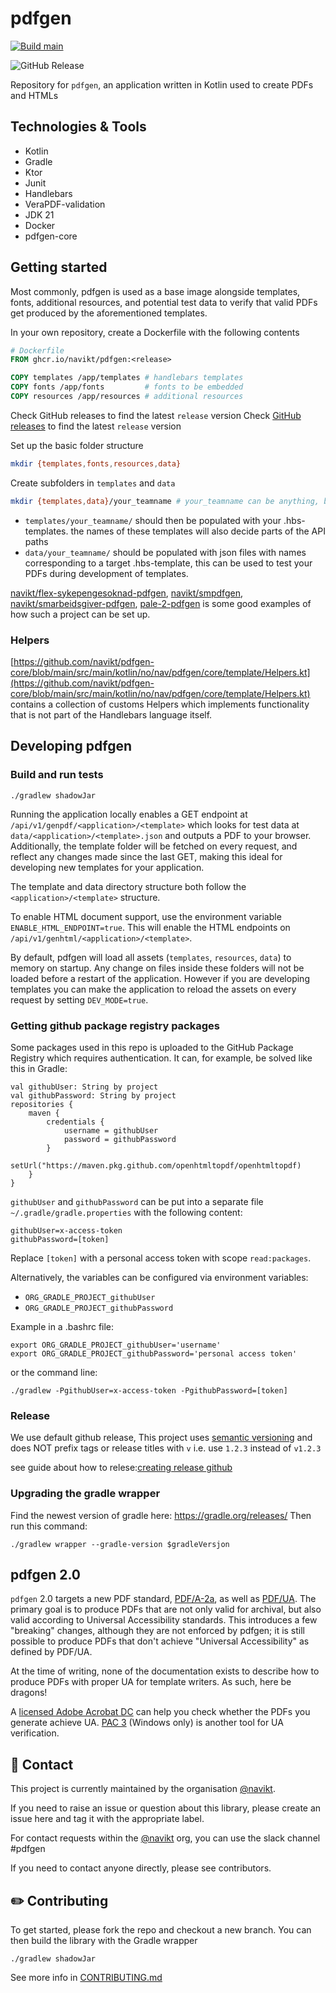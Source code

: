 # pdfgen

[![Build main](https://github.com/navikt/pdfgen/actions/workflows/build.yml/badge.svg?branch=main)](https://github.com/navikt/pdfgen/actions/workflows/build.yml)

![GitHub Release](https://img.shields.io/github/v/release/navikt/pdfgen)


Repository for `pdfgen`, an application written in Kotlin used to create PDFs and HTMLs

## Technologies & Tools

* Kotlin
* Gradle
* Ktor
* Junit
* Handlebars
* VeraPDF-validation
* JDK 21
* Docker
* pdfgen-core

## Getting started

Most commonly, pdfgen is used as a base image alongside templates, fonts, additional resources, and potential test data to verify that valid PDFs get produced by the aforementioned templates.

In your own repository, create a Dockerfile with the following contents

```dockerfile
# Dockerfile
FROM ghcr.io/navikt/pdfgen:<release>

COPY templates /app/templates # handlebars templates
COPY fonts /app/fonts         # fonts to be embedded
COPY resources /app/resources # additional resources
```

Check GitHub releases to find the latest `release` version 
Check [GitHub releases](https://github.com/navikt/pdfgen/releases) to find the latest `release` version

Set up the basic folder structure
```bash
mkdir {templates,fonts,resources,data}
```

Create subfolders in `templates` and `data`
```bash
mkdir {templates,data}/your_teamname # your_teamname can be anything, but it'll be a necessary part of the API later
```

* `templates/your_teamname/` should then be populated with your .hbs-templates. the names of these templates will also decide parts of the API paths
* `data/your_teamname/` should be populated with json files with names corresponding to a target .hbs-template, this can be used to test your PDFs during development of templates.

[navikt/flex-sykepengesoknad-pdfgen](https://github.com/navikt/flex-sykepengesoknad-pdfgen), [navikt/smpdfgen](https://github.com/navikt/smpdfgen), [navikt/smarbeidsgiver-pdfgen](https://github.com/navikt/smarbeidsgiver-pdfgen), [pale-2-pdfgen](https://github.com/navikt/pale-2-pdfgen) is some good examples of how such a project can be set up.

### Helpers
[https://github.com/navikt/pdfgen-core/blob/main/src/main/kotlin/no/nav/pdfgen/core/template/Helpers.kt](https://github.com/navikt/pdfgen-core/blob/main/src/main/kotlin/no/nav/pdfgen/core/template/Helpers.kt) contains a collection of customs Helpers which implements functionality that is not part of the Handlebars language itself.

## Developing pdfgen

### Build and run tests
`./gradlew shadowJar`

Running the application locally enables a GET endpoint at `/api/v1/genpdf/<application>/<template>`
which looks for test data at `data/<application>/<template>.json` and outputs a PDF to your browser.
Additionally, the template folder will be fetched on every request, and reflect any changes made since the last GET,
making this ideal for developing new templates for your application.

The template and data directory structure both follow the `<application>/<template>` structure.

To enable HTML document support, use the environment variable `ENABLE_HTML_ENDPOINT=true`. This will enable the 
HTML endpoints on `/api/v1/genhtml/<application>/<template>`. 

By default, pdfgen will load all assets (`templates`, `resources`, `data`) to memory on startup. Any change on files inside these folders will not be loaded before a restart of the application. However if you are developing templates you can make the application to reload the assets on every request by setting `DEV_MODE=true`.

### Getting github package registry packages
Some packages used in this repo is uploaded to the GitHub Package Registry which requires authentication. 
It can, for example, be solved like this in Gradle:
```
val githubUser: String by project
val githubPassword: String by project
repositories {
    maven {
        credentials {
            username = githubUser
            password = githubPassword
        }
        setUrl("https://maven.pkg.github.com/openhtmltopdf/openhtmltopdf)
    }
}
```

`githubUser` and `githubPassword` can be put into a separate file `~/.gradle/gradle.properties` with the following content:

```                                                     
githubUser=x-access-token
githubPassword=[token]
```

Replace `[token]` with a personal access token with scope `read:packages`.

Alternatively, the variables can be configured via environment variables:

* `ORG_GRADLE_PROJECT_githubUser`
* `ORG_GRADLE_PROJECT_githubPassword`

Example in a .bashrc file:
```
export ORG_GRADLE_PROJECT_githubUser='username'
export ORG_GRADLE_PROJECT_githubPassword='personal access token'
```

or the command line:

```
./gradlew -PgithubUser=x-access-token -PgithubPassword=[token]
```

### Release
We use default github release, 
This project uses [semantic versioning](https://semver.org/) and does NOT prefix tags or release titles with `v` i.e. use `1.2.3` instead of `v1.2.3` 

see guide about how to relese:[creating release github](
https://docs.github.com/en/repositories/releasing-projects-on-github/managing-releases-in-a-repository#creating-a-release)


### Upgrading the gradle wrapper
Find the newest version of gradle here: https://gradle.org/releases/ Then run this command:

```./gradlew wrapper --gradle-version $gradleVersjon```


## pdfgen 2.0

`pdfgen` 2.0 targets a new PDF standard, [PDF/A-2a](https://en.wikipedia.org/wiki/PDF/A#PDF/A-2), as well as [PDF/UA](https://en.wikipedia.org/wiki/PDF/UA).
The primary goal is to produce PDFs that are not only valid for archival, but also valid according to Universal Accessibility standards.
This introduces a few "breaking" changes, although they are not enforced by pdfgen; it is still possible to produce PDFs that don't achieve "Universal Accessibility" as defined by PDF/UA.

At the time of writing, none of the documentation exists to describe how to produce PDFs with proper UA for template writers.
As such, here be dragons!

A [licensed Adobe Acrobat DC](https://gist.github.com/karinaldw/1c4c321fe05bdc1e8996e00722d5317a#adobe-acrobat-dc-pdf) can help you check whether the PDFs you generate achieve UA. 
[PAC 3](https://www.access-for-all.ch/en/pdf-accessibility-checker.html) (Windows only) is another tool for UA verification.


## 👥 Contact

This project is currently maintained by the organisation [@navikt](https://github.com/navikt).

If you need to raise an issue or question about this library, please create an issue here and tag it with the appropriate label.

For contact requests within the [@navikt](https://github.com/navikt) org, you can use the slack channel #pdfgen

If you need to contact anyone directly, please see contributors.

## ✏️ Contributing

To get started, please fork the repo and checkout a new branch. You can then build the library with the Gradle wrapper

```shell script
./gradlew shadowJar
```

See more info in [CONTRIBUTING.md](CONTRIBUTING.md)
